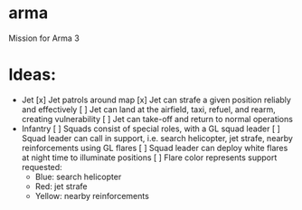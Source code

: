 # arma
Mission for Arma 3

# Ideas:
- Jet
  [x] Jet patrols around map 
  [x] Jet can strafe a given position reliably and effectively
  [ ] Jet can land at the airfield, taxi, refuel, and rearm, creating vulnerability
  [ ] Jet can take-off and return to normal operations
- Infantry
  [ ] Squads consist of special roles, with a GL squad leader
  [ ] Squad leader can call in support, i.e. search helicopter,  jet strafe, nearby reinforcements using GL flares
  [ ] Squad leader can deploy white flares at night time to illuminate positions
  [ ] Flare color represents support requested:
    - Blue: search helicopter
    - Red: jet strafe
    - Yellow: nearby reinforcements
